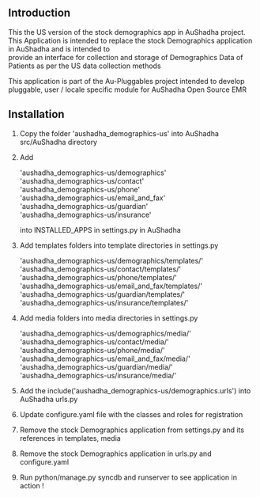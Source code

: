 Introduction  
------------  
This the US version of the stock demographics app in AuShadha project.  
This Application is intended to replace the stock Demographics application in AuShadha and is intended to  
provide an interface for collection and storage of Demographics Data of Patients as per the US data collection methods  

This application is part of the Au-Pluggables project intended to develop pluggable, user / locale specific module 
for AuShadha Open Source EMR  


Installation  
------------  

1) Copy the folder 'aushadha_demographics-us' into AuShadha src/AuShadha directory  

2) Add  

   'aushadha_demographics-us/demographics'  
   'aushadha_demographics-us/contact'  
   'aushadha_demographics-us/phone'  
   'aushadha_demographics-us/email_and_fax'  
   'aushadha_demographics-us/guardian'  
   'aushadha_demographics-us/insurance'  

   into INSTALLED_APPS in settings.py in AuShadha  


3) Add templates folders into template directories in settings.py  
     
   'aushadha_demographics-us/demographics/templates/'  
   'aushadha_demographics-us/contact/templates/'  
   'aushadha_demographics-us/phone/templates/'  
   'aushadha_demographics-us/email_and_fax/templates/'  
   'aushadha_demographics-us/guardian/templates/'  
   'aushadha_demographics-us/insurance/templates/'  


3) Add media folders into media directories in settings.py  
     
   'aushadha_demographics-us/demographics/media/'  
   'aushadha_demographics-us/contact/media/'  
   'aushadha_demographics-us/phone/media/'  
   'aushadha_demographics-us/email_and_fax/media/'  
   'aushadha_demographics-us/guardian/media/'  
   'aushadha_demographics-us/insurance/media/'  

4) Add the include('aushadha_demographics-us/demographics.urls') into AuShadha urls.py  

5) Update configure.yaml file with the classes and roles for registration  

6) Remove the stock Demographics application from settings.py and its references in templates, media  

7) Remove the stock Demographics application in urls.py and configure.yaml  

8) Run python/manage.py syncdb and runserver to see application in action !   


